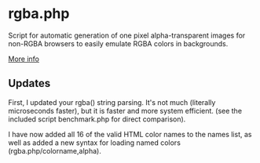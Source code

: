 # rgba.php
Script for automatic generation of one pixel alpha-transparent images for non-RGBA browsers to easily emulate RGBA colors in backgrounds.

[More info](http://leaverou.me/rgba.php/)

## Updates

First, I updated your rgba() string parsing. It's not much (literally microseconds faster), but it is faster and more system efficient. (see the included script benchmark.php for direct comparison).

I have now added all 16 of the valid HTML color names to the names list, as well as added a new syntax for loading named colors (rgba.php/colorname,alpha).

